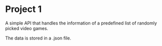 # Project 1

A simple API that handles the information of a predefined list of randomly picked video games.

The data is stored in a .json file.